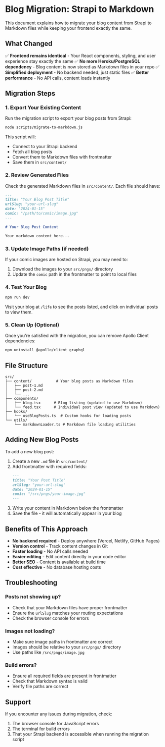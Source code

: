 # Blog Migration: Strapi to Markdown

This document explains how to migrate your blog content from Strapi to Markdown files while keeping your frontend exactly the same.

## What Changed

✅ **Frontend remains identical** - Your React components, styling, and user experience stay exactly the same
✅ **No more Heroku/PostgreSQL dependency** - Blog content is now stored as Markdown files in your repo
✅ **Simplified deployment** - No backend needed, just static files
✅ **Better performance** - No API calls, content loads instantly

## Migration Steps

### 1. Export Your Existing Content

Run the migration script to export your blog posts from Strapi:

```bash
node scripts/migrate-to-markdown.js
```

This script will:
- Connect to your Strapi backend
- Fetch all blog posts
- Convert them to Markdown files with frontmatter
- Save them in `src/content/`

### 2. Review Generated Files

Check the generated Markdown files in `src/content/`. Each file should have:

```markdown
---
title: "Your Blog Post Title"
urlSlug: "your-url-slug"
date: "2024-01-15"
comic: "/path/to/comic/image.jpg"
---

# Your Blog Post Content

Your markdown content here...
```

### 3. Update Image Paths (if needed)

If your comic images are hosted on Strapi, you may need to:
1. Download the images to your `src/pngs/` directory
2. Update the `comic` path in the frontmatter to point to local files

### 4. Test Your Blog

```bash
npm run dev
```

Visit your blog at `/life` to see the posts listed, and click on individual posts to view them.

### 5. Clean Up (Optional)

Once you're satisfied with the migration, you can remove Apollo Client dependencies:

```bash
npm uninstall @apollo/client graphql
```

## File Structure

```
src/
├── content/           # Your blog posts as Markdown files
│   ├── post-1.md
│   ├── post-2.md
│   └── ...
├── components/
│   ├── blog.tsx      # Blog listing (updated to use Markdown)
│   └── feed.tsx      # Individual post view (updated to use Markdown)
├── hooks/
│   └── useBlogPosts.ts  # Custom hooks for loading posts
└── utils/
    └── markdownLoader.ts # Markdown file loading utilities
```

## Adding New Blog Posts

To add a new blog post:

1. Create a new `.md` file in `src/content/`
2. Add frontmatter with required fields:
   ```markdown
   ---
   title: "Your Post Title"
   urlSlug: "your-url-slug"
   date: "2024-01-15"
   comic: "/src/pngs/your-image.jpg"
   ---
   ```
3. Write your content in Markdown below the frontmatter
4. Save the file - it will automatically appear in your blog

## Benefits of This Approach

- **No backend required** - Deploy anywhere (Vercel, Netlify, GitHub Pages)
- **Version control** - Track content changes in Git
- **Faster loading** - No API calls needed
- **Easier editing** - Edit content directly in your code editor
- **Better SEO** - Content is available at build time
- **Cost effective** - No database hosting costs

## Troubleshooting

### Posts not showing up?
- Check that your Markdown files have proper frontmatter
- Ensure the `urlSlug` matches your routing expectations
- Check the browser console for errors

### Images not loading?
- Make sure image paths in frontmatter are correct
- Images should be relative to your `src/pngs/` directory
- Use paths like `/src/pngs/image.jpg`

### Build errors?
- Ensure all required fields are present in frontmatter
- Check that Markdown syntax is valid
- Verify file paths are correct

## Support

If you encounter any issues during migration, check:
1. The browser console for JavaScript errors
2. The terminal for build errors
3. That your Strapi backend is accessible when running the migration script
